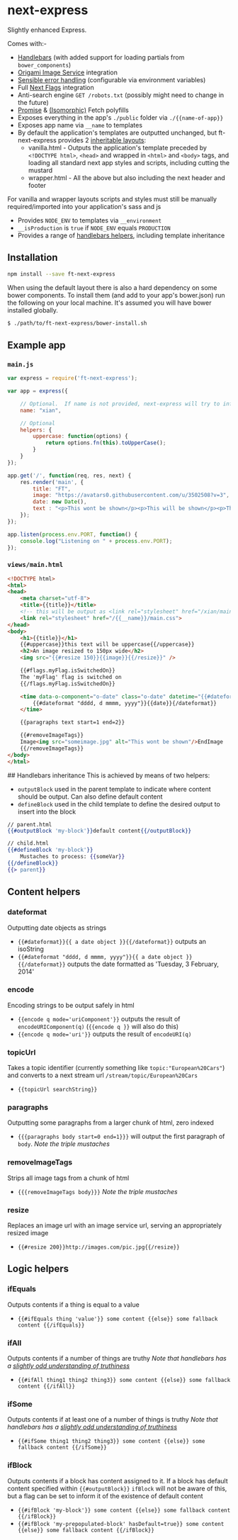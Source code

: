 next-express
============

Slightly enhanced Express.

Comes with:-
- [Handlebars](http://handlebarsjs.com/) (with added support for loading partials from `bower_components`)
- [Origami Image Service](http://image.webservices.ft.com/) integration
- [Sensible error handling](https://github.com/Financial-Times/express-errors-handler) (configurable via environment variables)
- Full [Next Flags](https://github.com/Financial-Times/next-feature-flags-client) integration
- Anti-search engine `GET /robots.txt` (possibly might need to change in the future)
- [Promise](https://github.com/jakearchibald/es6-promise) & [(Isomorphic)](https://github.com/matthew-andrews/isomorphic-fetch) Fetch polyfills
- Exposes everything in the app's `./public` folder via `./{{name-of-app}}`
- Exposes app name via `__name` to templates
- By default the application's templates are outputted unchanged, but ft-next-express provides 2 [inheritable layouts](https://github.com/ericf/express-handlebars#layouts):
	 - vanilla.html - Outputs the application's template preceded by `<!DOCTYPE html>`, `<head>` and wrapped in `<html>` and `<body>` tags, and loading all standard next app styles and scripts, including cutting the mustard
	 - wrapper.html - All the above but also including the next header and footer

For vanilla and wrapper layouts scripts and styles must still be manually required/imported into your application's sass and js

- Provides `NODE_ENV` to templates via `__environment`
- `__isProduction` is `true` if `NODE_ENV` equals `PRODUCTION`
- Provides a range of [handlebars helpers](#handlebars-helpers), including template inheritance


## Installation

```sh
npm install --save ft-next-express
```
When using the default layout there is also a hard dependency on some bower components. To install them (and add to your app's bower.json) run the following on your local machine. It's assumed you will have bower installed globally.

```sh
$ ./path/to/ft-next-express/bower-install.sh
```

## Example app

### `main.js`
```js
var express = require('ft-next-express');

var app = express({

	// Optional.  If name is not provided, next-express will try to infer it from package.json
	name: "xian",

	// Optional
	helpers: {
		uppercase: function(options) {
			return options.fn(this).toUpperCase();
		}
	}
});

app.get('/', function(req, res, next) {
	res.render('main', {
		title: "FT",
		image: "https://avatars0.githubusercontent.com/u/3502508?v=3",
		date: new Date(),
		text : "<p>This wont be shown</p><p>This will be shown</p><p>This wont be shown</p>"
	});
});

app.listen(process.env.PORT, function() {
	console.log("Listening on " + process.env.PORT);
});
```

### `views/main.html`

```html
<!DOCTYPE html>
<html>
<head>
	<meta charset="utf-8">
	<title>{{title}}</title>
	<!-- this will be output as <link rel="stylesheet" href="/xian/main.css"> -->
	<link rel="stylesheet" href="/{{__name}}/main.css">
</head>
<body>
	<h1>{{title}}</h1>
	{{#uppercase}}this text will be uppercase{{/uppercase}}
	<h2>An image resized to 150px wide</h2>
	<img src="{{#resize 150}}{{image}}{{/resize}}" />

	{{#flags.myFlag.isSwitchedOn}}
	The 'myFlag' flag is switched on
	{{/flags.myFlag.isSwitchedOn}}

	<time data-o-component="o-date" class="o-date" datetime="{{#dateformat}}{{date}}{{/dateformat}}">
		{{#dateformat "dddd, d mmmm, yyyy"}}{{date}}{/dateformat}}
	</time>

	{{paragraphs text start=1 end=2}}

	{{#removeImageTags}}
	Image<img src="someimage.jpg" alt="This wont be shown"/>EndImage
	{{/removeImageTags}}
</body>
</html>
```

<a name="handlebars-helpers">
## Handlebars inheritance
This is achieved by means of two helpers:

- `outputBlock` used in the parent template to indicate where content should be output. Can also define default content
- `defineBlock` used in the child template to define the desired output to insert into the block

```mustache
// parent.html
{{#outputBlock 'my-block'}}default content{{/outputBlock}}

// child.html
{{#defineBlock 'my-block'}}
	Mustaches to process: {{someVar}}
{{/defineBlock}}
{{> parent}}
```

## Content helpers

### dateformat
Outputting date objects as strings
- `{{#dateformat}}{{ a date object }}{{/dateformat}}` outputs an isoString
- `{{#dateformat "dddd, d mmmm, yyyy"}}{{ a date object }}{{/dateformat}}` outputs the date formatted as 'Tuesday, 3 February, 2014'

### encode
Encoding strings to be output safely in html
- `{{encode q mode='uriComponent'}}` outputs the result of `encodeURIComponent(q)` (`{{encode q }}` will also do this)
- `{{encode q mode='uri'}}` outputs the result of `encodeURI(q)`

### topicUrl
Takes a topic identifier (currently something like `topic:"European%20Cars"`) and converts to a next stream url `/stream/topic/European%20Cars`
- `{{topicUrl searchString}}`

### paragraphs
Outputting some paragraphs from a larger chunk of html, zero indexed
- `{{{paragraphs body start=0 end=1}}}` will output the first paragraph of `body`. *Note the triple mustaches*

### removeImageTags
Strips all image tags from a chunk of html
- `{{{removeImageTags body}}}` *Note the triple mustaches*

### resize
Replaces an image url with an image service url, serving an appropriately resized image
- `{{#resize 200}}http://images.com/pic.jpg{{/resize}}`

## Logic helpers

### ifEquals
Outputs contents if a thing is equal to a value
- `{{#ifEquals thing 'value'}} some content {{else}} some fallback content {{/ifEquals}}`

### ifAll
Outputs contents if a number of things are truthy *Note that handlebars has a [slightly odd understanding of truthiness](http://stackoverflow.com/questions/21444525/what-is-truthy-or-falsy-in-mustache-and-handlebars)*
- `{{#ifAll thing1 thing2 thing3}} some content {{else}} some fallback content {{/ifAll}}`

### ifSome
Outputs contents if at least one of a number of things is truthy *Note that handlebars has a [slightly odd understanding of truthiness](http://stackoverflow.com/questions/21444525/what-is-truthy-or-falsy-in-mustache-and-handlebars)*
- `{{#ifSome thing1 thing2 thing3}} some content {{else}} some fallback content {{/ifSome}}`

### ifBlock
Outputs contents if a block has content assigned to it. If a block has default content specified within `{{#outputBlock}}` `ifBlock` will not be aware of this, but a flag can be set to inform it of the existence of default content
- `{{#ifBlock 'my-block'}} some content {{else}} some fallback content {{/ifBlock}}`
- `{{#ifBlock 'my-prepopulated-block' hasDefault=true}} some content {{else}} some fallback content {{/ifBlock}}`
